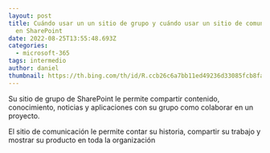 ```yaml
---
layout: post
title: Cuándo usar un un sitio de grupo y cuándo usar un sitio de comunicación
  en SharePoint
date: 2022-08-25T13:55:48.693Z
categories:
  - microsoft-365
tags: intermedio
author: daniel
thumbnail: https://th.bing.com/th/id/R.ccb26c6a7bb11ed49236d33085fcb8fa?rik=VkPkDH%2fMYFu9qA&pid=ImgRaw&r=0
---
```

Su sitio de grupo de SharePoint le permite compartir contenido,
conocimiento, noticias y aplicaciones con su grupo como colaborar en un proyecto.


El sitio de comunicación le permite contar su historia, compartir su trabajo y mostrar su
producto en toda la organización